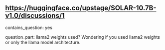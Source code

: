 ## https://huggingface.co/upstage/SOLAR-10.7B-v1.0/discussions/1

contains_question: yes

question_part: llama2 weights used? Wondering if you used llama2 weights or only the llama model architecture.